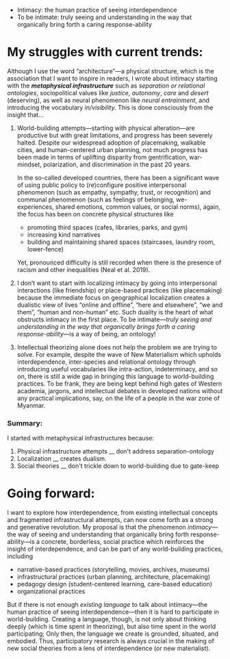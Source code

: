 
* Intimacy: the human practice of seeing interdependence
* To be intimate: truly seeing and understanding in the way that organically bring forth a caring response-ability


# My struggles with current trends:
Although I use the word “architecture”—a physical structure, which is the association that I want to inspire in readers, I wrote about intimacy starting with the **_metaphysical_ _infrastructure_** such as _separation or relational ontologies_, sociopolitical values like _justice_, _autonomy_, _care_ and _desert_ (deserving), as well as neural phenomenon like _neural entrainment_, and introducing the vocabulary _in/visibility._ This is done consciously from the insight that…

1. World-building attempts—starting with physical alteration—are productive but with great limitations, and progress has been severely halted. Despite our widespread adoption of placemaking, walkable cities, and human-centered urban planning, not much progress has been made in terms of uplifting disparity from gentrification, war-mindset, polarization, and discrimination in the past 20 years.
    
    In the so-called developed countries, there has been a significant wave of using public policy to (re)configure positive interpersonal phenomenon (such as empathy, sympathy, trust, or recognition) and communal phenomenon (such as feelings of belonging, we-experiences, shared emotions, common values, or social norms), again, the focus has been on concrete physical structures like
    
    - promoting third spaces (cafes, libraries, parks, and gym)
    - increasing kind narratives
    - building and maintaining shared spaces (staircases, laundry room, lower-fence)
    
    Yet, pronounced difficulty is still recorded when there is the presence of racism and other inequalities (Neal et al. 2019).

2. I don’t want to start with localizing intimacy by going into interpersonal interactions (like friendship) or place-based practices (like placemaking) because the immediate focus on geographical localization creates a dualistic view of lives “online and offline”, “here and elsewhere”, “we and them”, “human and non-human” etc. Such duality is the heart of what obstructs intimacy in the first place. To be intimate—_truly seeing and understanding in the way that organically brings forth a caring response-ability_—is a way of being, an ontology!

3. Intellectual theorizing alone does not help the problem we are trying to solve. For example, despite the wave of New Materialism which upholds interdependence, inter-species and relational ontology through introducing useful vocabularies like intra-action, indeterminacy, and so on, there is still a wide gap in bringing this language to world-building practices. To be frank, they are being kept behind high gates of Western academia, jargons, and intellectual debates in developed nations without any practical implications, say, on the life of a people in the war zone of Myanmar.

### Summary:
I started with metaphysical infrastructures because:
1. Physical infrastructure attempts __ don't address separation-ontology
2. Localization __ creates dualism.
3. Social theories __ don't trickle down to world-building due to gate-keep


# Going forward:
I want to explore how interdependence, from existing intellectual concepts and fragmented infrastructural attempts, can now come forth as a strong and generative revolution. My proposal is that the phenomenon _intimacy_—the way of seeing and understanding that organically bring forth response-ability—is a concrete, borderless, social practice which reinforces the insight of interdependence, and can be part of any world-building practices, including

- narrative-based practices (storytelling, movies, archives, museums)
- infrastructural practices (urban planning, architecture, placemaking)
- pedagogy design (student-centered learning, care-based education)
- organizational practices

But if there is not enough _existing language_ to talk about intimacy—the human practice of seeing interdependence—then it is hard to participate in world-building. Creating a language, though, is not only about thinking deeply (which is time spent in theorizing), but also time spent in the world participating; Only then, the language we create is grounded, situated, and embodied. Thus, participatory research is always crucial in the making of new social theories from a lens of interdependence (or new materialist).